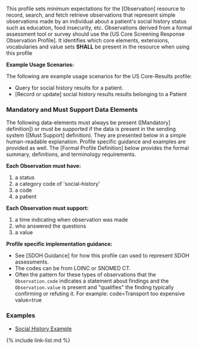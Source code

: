 <div markdown="1" class="new-content">

﻿This profile sets minimum expectations for the [Observation] resource to record, search, and fetch retrieve observations that represent simple observations made by an individual about a patient's social history status such as education, food insecurity, etc. Observations derived from a formal assessment tool or survey should use the [US Core Screening Response Observation Profile].  It identifies which core elements, extensions, vocabularies and value sets **SHALL** be present in the resource when using this profile

**Example Usage Scenarios:**

The following are example usage scenarios for the US Core-Results profile:

-   Query for social history results for a patient.
-  [Record or update] social history results results belonging to a Patient

### Mandatory and Must Support Data Elements


The following data-elements must always be present ([Mandatory] definition]) or must be supported if the data is present in the sending system ([Must Support] definition). They are presented below in a simple human-readable explanation.  Profile specific guidance and examples are provided as well.  The [Formal Profile Definition] below provides the  formal summary, definitions, and  terminology requirements.

**Each Observation must have:**

1. a status
1. a category code of 'social-history'
1. a code
1. a patient

**Each Observation must support:**

1. a time indicating when observation was made
1. who answered the questions
3. a value

**Profile specific implementation guidance:**

- See [SDOH Guidance] for how this profile can used to represent SDOH assessments.
- The codes can be from LOINC or SNOMED CT.
- Often the pattern for these types of observations that the `Observation.code` indicates a statement about findings and the `Observation.value` is present and "qualifies" the finding typically confirming or refuting it. For example:
      code=Transport too expensive
      value=true

### Examples

 - [Social History Example](Observation-social-history-example.html)

</div>
{% include link-list.md %}
